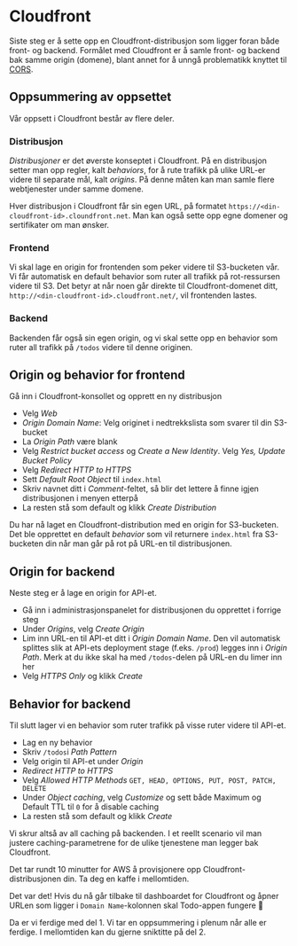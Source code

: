 # Cloudfront

Siste steg er å sette opp en Cloudfront-distribusjon som ligger foran både front- og backend. Formålet med Cloudfront er å samle front- og backend bak samme origin (domene), blant annet for å unngå problematikk knyttet til [CORS](https://developer.mozilla.org/en-US/docs/Web/HTTP/Access_control_CORS).

## Oppsummering av oppsettet

Vår oppsett i Cloudfront består av flere deler.

### Distribusjon
_Distribusjoner_ er det øverste konseptet i Cloudfront. På en distribusjon setter man opp regler, kalt _behaviors_, for å rute trafikk på ulike URL-er videre til separate mål, kalt  _origins_. På denne måten kan man samle flere webtjenester under samme domene.

Hver distribusjon i Cloudfront får sin egen URL, på formatet `https://<din-cloudfront-id>.cloundfront.net`. Man kan også sette opp egne domener og sertifikater om man ønsker.

### Frontend

Vi skal lage en origin for frontenden som peker videre til S3-bucketen vår. Vi får automatisk en default behavior som ruter all trafikk på rot-ressursen videre til S3. Det betyr at når noen går direkte til Cloudfront-domenet ditt, `http://<din-cloudfront-id>.cloudfront.net/`, vil frontenden lastes.

### Backend

Backenden får også sin egen origin, og vi skal sette opp en behavior som ruter all trafikk på `/todos` videre til denne originen.

## Origin og behavior for frontend
Gå inn i Cloudfront-konsollet og opprett en ny distribusjon

- Velg _Web_
- _Origin Domain Name_: Velg originet i nedtrekkslista som svarer til din S3-bucket
- La _Origin Path_ være blank
- Velg _Restrict bucket access_ og _Create a New Identity_. Velg _Yes, Update Bucket Policy_
- Velg _Redirect HTTP to HTTPS_
- Sett _Default Root Object_ til `index.html`
- Skriv navnet ditt i _Comment_-feltet, så blir det lettere å finne igjen distribusjonen i menyen etterpå
- La resten stå som default og klikk _Create Distribution_

Du har nå laget en Cloudfront-distribution med en origin for S3-bucketen. Det ble opprettet en default _behavior_ som vil returnere `index.html` fra S3-bucketen din når man går på rot på URL-en til distribusjonen.

## Origin for backend

Neste steg er å lage en origin for API-et.

- Gå inn i administrasjonspanelet for distribusjonen du opprettet i forrige steg
- Under _Origins_, velg _Create Origin_
- Lim inn URL-en til API-et ditt i _Origin Domain Name_. Den vil automatisk splittes slik at API-ets deployment stage (f.eks. `/prod`) legges inn i _Origin Path_. Merk at du ikke skal ha med `/todos`-delen på URL-en du limer inn her
- Velg _HTTPS Only_ og klikk _Create_

## Behavior for backend

Til slutt lager vi en behavior som ruter trafikk på visse ruter videre til API-et.

- Lag en ny behavior
- Skriv `/todos`i _Path Pattern_
- Velg origin til API-et under _Origin_
- _Redirect HTTP to HTTPS_
- Velg _Allowed HTTP Methods_ `GET, HEAD, OPTIONS, PUT, POST, PATCH, DELETE`
- Under _Object caching_, velg _Customize_ og sett både Maximum og Default TTL til `0` for å disable caching
- La resten stå som default og klikk _Create_

Vi skrur altså av all caching på backenden. I et reellt scenario vil man justere caching-parametrene for de ulike tjenestene man legger bak Cloudfront.

Det tar rundt 10 minutter for AWS å provisjonere opp Cloudfront-distribusjonen din. Ta deg en kaffe i mellomtiden.

Det var det! Hvis du nå går tilbake til dashboardet for Cloudfront og åpner URLen som ligger i `Domain Name`-kolonnen skal Todo-appen fungere 🚀

Da er vi ferdige med del 1. Vi tar en oppsummering i plenum når alle er ferdige. I mellomtiden kan du gjerne sniktitte på del 2.
